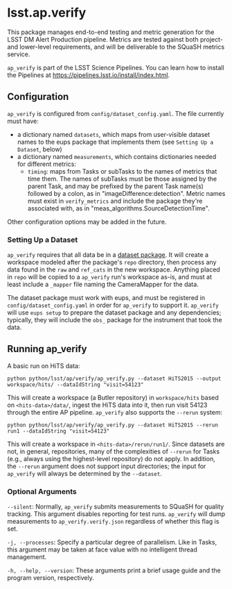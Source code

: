 # lsst.ap.verify

This package manages end-to-end testing and metric generation for the LSST DM Alert Production pipeline. Metrics are tested against both project- and lower-level requirements, and will be deliverable to the SQuaSH metrics service.

`ap_verify` is part of the LSST Science Pipelines. You can learn how to install the Pipelines at https://pipelines.lsst.io/install/index.html.

## Configuration

`ap_verify` is configured from `config/dataset_config.yaml`. The file currently must have:

* a dictionary named `datasets`, which maps from user-visible dataset names to the eups package that implements them (see `Setting Up a Dataset`, below)
* a dictionary named `measurements`, which contains dictionaries needed for different metrics:
    * `timing`: maps from Tasks or subTasks to the names of metrics that time them. The names of subTasks must be those assigned by the parent Task, and may be prefixed by the parent Task name(s) followed by a colon, as in "imageDifference:detection". Metric names must exist in `verify_metrics` and include the package they're associated with, as in "meas_algorithms.SourceDetectionTime".

Other configuration options may be added in the future.

### Setting Up a Dataset

`ap_verify` requires that all data be in a [dataset package](https://github.com/lsst-dm/ap_verify_dataset_template). It will create a workspace modeled after the package's `repo` directory, then process any data found in the `raw` and `ref_cats` in the new workspace. Anything placed in `repo` will be copied to a `ap_verify` run's workspace as-is, and must at least include a `_mapper` file naming the CameraMapper for the data.

The dataset package must work with eups, and must be registered in `config/dataset_config.yaml` in order for `ap_verify` to support it. `ap_verify` will use `eups setup` to prepare the dataset package and any dependencies; typically, they will include the `obs_` package for the instrument that took the data.

## Running ap_verify

A basic run on HiTS data:

    python python/lsst/ap/verify/ap_verify.py --dataset HiTS2015 --output workspace/hits/ --dataIdString "visit=54123"

This will create a workspace (a Butler repository) in `workspace/hits` based on `<hits-data>/data/`, ingest the HiTS data into it, then run visit 54123 through the entire AP pipeline. `ap_verify` also supports the `--rerun` system:

    python python/lsst/ap/verify/ap_verify.py --dataset HiTS2015 --rerun run1 --dataIdString "visit=54123"

This will create a workspace in `<hits-data>/rerun/run1/`. Since datasets are not, in general, repositories, many of the complexities of `--rerun` for Tasks (e.g., always using the highest-level repository) do not apply. In addition, the `--rerun` argument does not support input directories; the input for `ap_verify` will always be determined by the `--dataset`.

### Optional Arguments

`--silent`: Normally, `ap_verify` submits measurements to SQuaSH for quality tracking. This argument disables reporting for test runs. `ap_verify` will dump measurements to `ap_verify.verify.json` regardless of whether this flag is set.

`-j, --processes`: Specify a particular degree of parallelism. Like in Tasks, this argument may be taken at face value with no intelligent thread management.

`-h, --help, --version`: These arguments print a brief usage guide and the program version, respectively.

